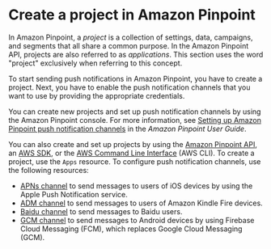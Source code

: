 # Create a project in Amazon Pinpoint<a name="mobile-push-create-project"></a>

In Amazon Pinpoint, a *project* is a collection of settings, data, campaigns, and segments that all share a common purpose\. In the Amazon Pinpoint API, projects are also referred to as *applications*\. This section uses the word "project" exclusively when referring to this concept\.

To start sending push notifications in Amazon Pinpoint, you have to create a project\. Next, you have to enable the push notification channels that you want to use by providing the appropriate credentials\.

You can create new projects and set up push notification channels by using the Amazon Pinpoint console\. For more information, see [Setting up Amazon Pinpoint push notification channels](https://docs.aws.amazon.com/pinpoint/latest/userguide/channels-mobile-setup.html) in the *Amazon Pinpoint User Guide*\.

You can also create and set up projects by using the [Amazon Pinpoint API](https://docs.aws.amazon.com/pinpoint/latest/apireference/), an [AWS SDK](https://aws.amazon.com/tools/#sdk), or the [AWS Command Line Interface](https://docs.aws.amazon.com/cli/latest/reference/pinpoint/) \(AWS CLI\)\. To create a project, use the `Apps` resource\. To configure push notification channels, use the following resources:
+ [APNs channel](https://docs.aws.amazon.com/pinpoint/latest/apireference/rest-api-apns-channel.html) to send messages to users of iOS devices by using the Apple Push Notification service\.
+ [ADM channel](https://docs.aws.amazon.com/pinpoint/latest/apireference/rest-api-adm-channel.html) to send messages to users of Amazon Kindle Fire devices\.
+ [Baidu channel](https://docs.aws.amazon.com/pinpoint/latest/apireference/rest-api-baidu-channel.html) to send messages to Baidu users\.
+ [GCM channel](https://docs.aws.amazon.com/pinpoint/latest/apireference/rest-api-gcm-channel.html) to send messages to Android devices by using Firebase Cloud Messaging \(FCM\), which replaces Google Cloud Messaging \(GCM\)\.